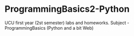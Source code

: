 # ProgrammingBasics2-Python
UCU first year (2st semester) labs and homeworks. Subject - ProgrammingBasics (Python and a bit Web)
